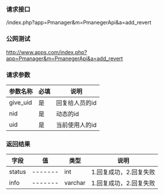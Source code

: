 ### **请求接口**
/index.php?app=Pmanager&m=PmanegerApi&a=add_revert
### **公网测试**
http://www.apps.com/index.php?app=Pmanager&m=PmanegerApi&a=add_revert
### **请求参数**

| 参数名称  |必填|     说明      |
|------|-----|------|
| give_uid     | 是 |  回复给人员的id  |
| nid| 是 | 动态的id  |
| uid| 是 |  当前使用人的id   |

### **返回结果**
|字段        |值          |类型    |说明        |
| ---------  |--------    |-------- |--------  |
|status          |-------   |int    |1.回复成功，2.回复失败  |
|info| -------     |varchar  |1.回复成功，2.回复失败      |
